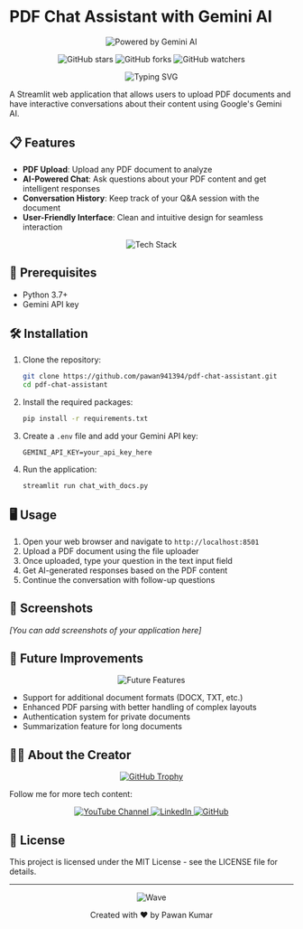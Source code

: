 # PDF Chat Assistant with Gemini AI

<p align="center">
  <img src="https://img.shields.io/badge/Powered%20By-Gemini%20AI-blue?style=for-the-badge&logo=google&logoColor=white" alt="Powered by Gemini AI"/>
</p>

<div align="center">
  
  ![GitHub stars](https://img.shields.io/github/stars/pawan941394/pdf-chat-assistant?style=social)
  ![GitHub forks](https://img.shields.io/github/forks/pawan941394/pdf-chat-assistant?style=social)
  ![GitHub watchers](https://img.shields.io/github/watchers/pawan941394/pdf-chat-assistant?style=social)
  
</div>

<p align="center">
  <img src="https://readme-typing-svg.herokuapp.com?font=Fira+Code&pause=1000&color=0969DA&center=true&vCenter=true&width=435&lines=Chat+with+your+PDF+documents;Powered+by+Gemini+AI;Created+by+Pawan+Kumar" alt="Typing SVG" />
</p>

A Streamlit web application that allows users to upload PDF documents and have interactive conversations about their content using Google's Gemini AI.

## 📋 Features

- **PDF Upload**: Upload any PDF document to analyze
- **AI-Powered Chat**: Ask questions about your PDF content and get intelligent responses
- **Conversation History**: Keep track of your Q&A session with the document
- **User-Friendly Interface**: Clean and intuitive design for seamless interaction

<p align="center">
  <img src="https://github-readme-tech-stack.vercel.app/api/cards?title=Technology+Stack&lineCount=1&theme=github&line1=streamlit,Streamlit,FF4B4B;google,Gemini+AI,4285F4;python,Python,3776AB" alt="Tech Stack" />
</p>

## 📝 Prerequisites

- Python 3.7+
- Gemini API key

## 🛠️ Installation

1. Clone the repository:
   ```bash
   git clone https://github.com/pawan941394/pdf-chat-assistant.git
   cd pdf-chat-assistant
   ```

2. Install the required packages:
   ```bash
   pip install -r requirements.txt
   ```

3. Create a `.env` file and add your Gemini API key:
   ```
   GEMINI_API_KEY=your_api_key_here
   ```

4. Run the application:
   ```bash
   streamlit run chat_with_docs.py
   ```

## 🖥️ Usage

1. Open your web browser and navigate to `http://localhost:8501`
2. Upload a PDF document using the file uploader
3. Once uploaded, type your question in the text input field
4. Get AI-generated responses based on the PDF content
5. Continue the conversation with follow-up questions

## 📸 Screenshots

*[You can add screenshots of your application here]*

## 🔮 Future Improvements

<p align="center">
  <img src="https://readme-typing-svg.herokuapp.com?font=Fira+Code&pause=1000&color=27A641&center=true&vCenter=true&width=435&lines=More+document+formats;Enhanced+PDF+parsing;Authentication+system;Document+summarization" alt="Future Features" />
</p>

- Support for additional document formats (DOCX, TXT, etc.)
- Enhanced PDF parsing with better handling of complex layouts
- Authentication system for private documents
- Summarization feature for long documents

## 👨‍💻 About the Creator





<p align="center">
  <a href="https://github.com/pawan941394">
    <img src="https://github-profile-trophy.vercel.app/?username=pawan941394&theme=darkhub&no-frame=true&row=1" alt="GitHub Trophy" />
  </a>
</p>

Follow me for more tech content:

<p align="center">
  <a href="https://www.youtube.com/channel/UClgbj0iYh5mqY_81CMCw25Q">
    <img src="https://img.shields.io/badge/YouTube-Subscribe-FF0000?style=for-the-badge&logo=youtube" alt="YouTube Channel">
  </a>
  <a href="https://www.linkedin.com/in/pawan941394/">
    <img src="https://img.shields.io/badge/LinkedIn-Connect-0077B5?style=for-the-badge&logo=linkedin" alt="LinkedIn">
  </a>
  <a href="https://github.com/pawan941394">
    <img src="https://img.shields.io/badge/GitHub-Follow-181717?style=for-the-badge&logo=github" alt="GitHub">
  </a>
</p>

## 📄 License

This project is licensed under the MIT License - see the LICENSE file for details.

---

<p align="center">
  <img src="https://capsule-render.vercel.app/api?type=waving&color=gradient&height=100&section=footer" alt="Wave" />
</p>

<div align="center">
  Created with ❤️ by Pawan Kumar
</div>
